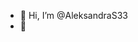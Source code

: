 - 👋 Hi, I’m @AleksandraS33
- 👀 

<!---
AleksandraS33/AleksandraS33 is a ✨ special ✨ repository because its `README.md` (this file) appears on your GitHub profile.
You can click the Preview link to take a look at your changes.
--->
